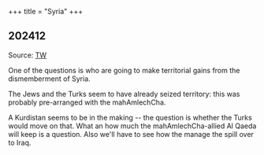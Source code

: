 +++
title = "Syria"
+++

## 202412
Source: [TW](https://x.com/blog_supplement/status/1865839512120648060)


One of the questions is who are going to make territorial gains from the dismemberment of Syria. 

The Jews and the Turks seem to have already seized territory: this was probably pre-arranged with the mahAmlechCha. 

A Kurdistan seems to be in the making -- the question is whether the Turks would move on that. What an how much the mahAmlechCha-allied Al Qaeda will keep is a question. Also we'll have to see how the manage the spill over to Iraq.
